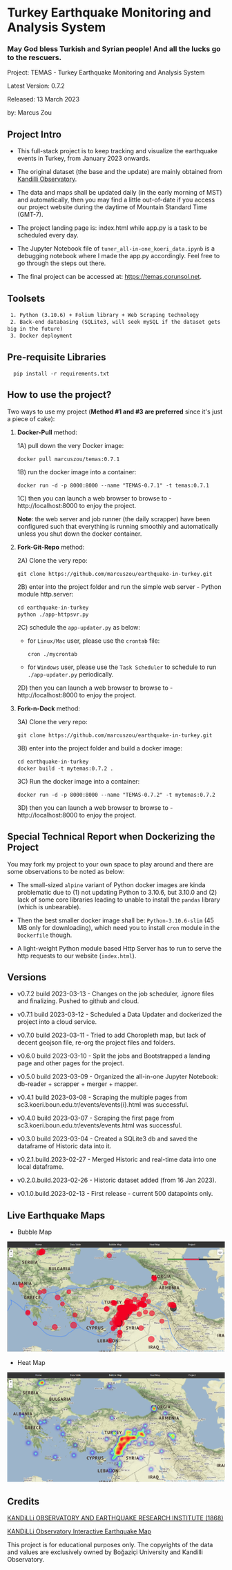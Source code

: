 # Turkey Earthquake Monitoring and Analysis System

### May God bless Turkish and Syrian people! And all the lucks go to the rescuers.



Project: TEMAS - Turkey Earthquake Monitoring and Analysis System

Latest Version: 0.7.2

Released: 13 March 2023 

by: Marcus Zou



## Project Intro

* This full-stack project is to keep tracking and visualize the earthquake events in Turkey, from January 2023 onwards. 

* The original dataset (the base and the update) are mainly obtained from [Kandilli Observatory](http://www.koeri.boun.edu.tr/).

* The data and maps shall be updated daily (in the early morning of MST) and automatically, then you may find a little out-of-date if you access our project website during the daytime of Mountain Standard Time (GMT-7).

* The project landing page is: index.html while app.py is a task to be scheduled every day.

* The Jupyter Notebook file of `tuner_all-in-one_koeri_data.ipynb` is a debugging notebook where I made the app.py accordingly. Feel free to go through the steps out there.

* The final project can be accessed at: https://temas.corunsol.net. 

## Toolsets

```
 1. Python (3.10.6) + Folium library + Web Scraping technology
 2. Back-end databasing (SQLite3, will seek mySQL if the dataset gets big in the future)
 3. Docker deployment
```

## Pre-requisite Libraries

```
  pip install -r requirements.txt
```



## How to use the project?

Two ways to use my project (**Method #1 and #3 are preferred** since it's just a piece of cake):

1. **Docker-Pull** method:

   1A) pull down the very Docker image:

   ```shell
   docker pull marcuszou/temas:0.7.1
   ```

   1B) run the docker image into a container:

   ```
   docker run -d -p 8000:8000 --name "TEMAS-0.7.1" -t temas:0.7.1
   ```

   1C) then you can launch a web browser to browse to - http://localhost:8000 to enjoy the project.

   

   **Note**: the web server and job runner (the daily scrapper) have been configured such that everything is running smoothly and automatically unless you shut down the docker container.

   

2. **Fork-Git-Repo** method:

   2A) Clone the very repo:

   ```
   git clone https://github.com/marcuszou/earthquake-in-turkey.git
   ```

   2B) enter into the project folder and run the simple web server - Python module http.server:

   ```
   cd earthquake-in-turkey
   python ./app-httpsvr.py
   ```

   2C) schedule the `app-updater.py` as below:

   * for `Linux/Mac` user, please use the `crontab` file:

     ```
     cron ./mycrontab
     ```

   * for `Windows` user, please use the `Task Scheduler` to schedule to run `./app-updater.py` periodically.
   
   2D) then you can launch a web browser to browse to - http://localhost:8000 to enjoy the project.
   
   
   
3. **Fork-n-Dock** method:
   
   3A) Clone the very repo:
   
   ```
   git clone https://github.com/marcuszou/earthquake-in-turkey.git
   ```
   
   3B) enter into the project folder and build a docker image:
   
   ```
   cd earthquake-in-turkey
   docker build -t mytemas:0.7.2 .
   ```
   
   3C) Run the docker image into a container:
   
   ```
   docker run -d -p 8000:8000 --name "TEMAS-0.7.2" -t mytemas:0.7.2
   ```
   
   3D) then you can launch a web browser to browse to - http://localhost:8000 to enjoy the project.

## Special Technical Report when Dockerizing the Project

 You may fork my project to your own space to play around and there are some observations to be noted as below:

* The small-sized `alpine` variant of Python docker images are kinda problematic due to (1) not updating Python to 3.10.6, but 3.10.0 and (2) lack of some core libraries leading to unable to install the `pandas` library (which is unbearable).

* Then the best smaller docker image shall be: `Python-3.10.6-slim` (45 MB only for downloading), which need you to install `cron` module in the `Dockerfile` though. 

* A light-weight Python module based Http Server has to run to serve the http requests to our website (`index.html`).

  

## Versions

* v0.7.2 build 2023-03-13 - Changes on the job scheduler, .ignore files and finalizing. Pushed to github and cloud.

* v0.7.1 build 2023-03-12 - Scheduled a Data Updater and dockerized the project into a cloud service.

* v0.7.0 build 2023-03-11 - Tried to add Choropleth map, but lack of decent geojson file, re-org the project files and folders.

* v0.6.0 build 2023-03-10 - Split the jobs and Bootstrapped a landing page and other pages for the project.

* v0.5.0 build 2023-03-09 - Organized the all-in-one Jupyter Notebook: db-reader + scrapper + merger + mapper.

* v0.4.1 build 2023-03-08 - Scraping the multiple pages from sc3.koeri.boun.edu.tr/events/events{i}.html was successful.

* v0.4.0 build 2023-03-07 - Scraping the first page from sc3.koeri.boun.edu.tr/events/events.html was successful.

* v0.3.0 build 2023-03-04 - Created a SQLite3 db and saved the dataframe of Historic data into it.

* v0.2.1.build.2023-02-27 - Merged Historic and real-time data into one local dataframe.
* v0.2.0.build.2023-02-26 - Historic dataset added (from 16 Jan 2023).
* v0.1.0.build.2023-02-13 - First release - current 500 datapoints only.

## Live Earthquake Maps

* Bubble Map

![bubble-map](resources/live-earthquake-map-1.png)

* Heat Map

![heat-map](resources/live-earthquake-map-2.png)

## Credits

[KANDiLLi OBSERVATORY AND EARTHQUAKE RESEARCH INSTITUTE (1868)](http://www.koeri.boun.edu.tr/new/en)

[KANDiLLi Observatory Interactive Earthquake Map](http://udim.koeri.boun.edu.tr/zeqmap/)

This project is for educational purposes only. The copyrights of the data and values are exclusively owned by Boğaziçi University and Kandilli Observatory.

